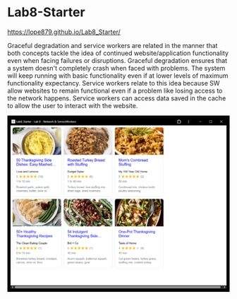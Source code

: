 # Lab8-Starter

https://lope879.github.io/Lab8_Starter/ 

Graceful degradation and service workers are related in the manner that both concepts tackle the idea of continued website/application functionality even when facing failures or disruptions. Graceful degradation ensures that a system doesn't completely crash when faced with problems. The system will keep running with basic functionality even if at lower levels of maximum functionality expectancy. Service workers relate to this idea because SW allow websites to remain functional even if a problem like losing access to the network happens. Service workers can access data saved in the cache to allow the user to interact with the website.

![Picture of PWA](/pwa.png)

